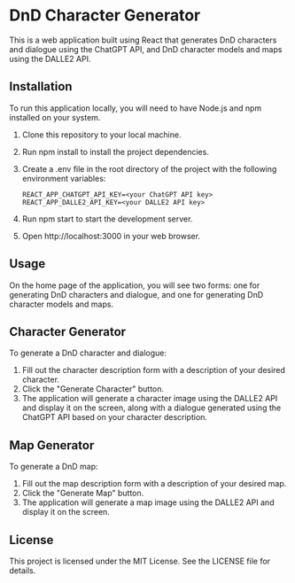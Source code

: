 # DnD Character Generator

This is a web application built using React that generates DnD characters and dialogue using the ChatGPT API, and DnD character models and maps using the DALLE2 API.

## Installation

To run this application locally, you will need to have Node.js and npm installed on your system.

1. Clone this repository to your local machine.
2. Run npm install to install the project dependencies.
3. Create a .env file in the root directory of the project with the following environment variables:

    `REACT_APP_CHATGPT_API_KEY=<your ChatGPT API key>`
    `REACT_APP_DALLE2_API_KEY=<your DALLE2 API key>`

4. Run npm start to start the development server.
5. Open http://localhost:3000 in your web browser.

## Usage

On the home page of the application, you will see two forms: one for generating DnD characters and dialogue, and one for generating DnD character models and maps.

## Character Generator

To generate a DnD character and dialogue:

1. Fill out the character description form with a description of your desired character.
2. Click the "Generate Character" button.
3. The application will generate a character image using the DALLE2 API and display it on the screen, along with a dialogue generated using the ChatGPT API based on your character description.

## Map Generator

To generate a DnD map:

1. Fill out the map description form with a description of your desired map.
2. Click the "Generate Map" button.
3. The application will generate a map image using the DALLE2 API and display it on the screen.

## License

This project is licensed under the MIT License. See the LICENSE file for details.